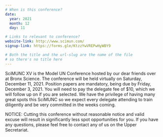 ```yaml
---
# When is this conference?
date:
  year: 2021
  month: 12
  day: 11

# Links to relevant to conference?
website-link: http://www.scimun.com/
signup-link: https://forms.gle/KtzzYwVREPwHyWBY9

# Both the title and the url-slug are the name of the file
# so there's no title here
---
```


SciMUNC XV is the Model UN Conference hosted by our dear friends over at Bronx Science. The conference will be held virtually on Saturday, December 11, 2021. Position papers are mandatory, being due by Friday, December 3, 2021. You will need to pay the delegate fee of $10, which we will follow up on if you are selected. We have the privilege of having many great spots this SciMUNC so we expect every delegate attending to train diligently and be very committed in the weeks coming. 

NOTICE: Cutting this conference without reasonable notice and valid excuse will result in significantly less spot opportunities for you. If you have any questions, please feel free to contact any of us on the Upper Secretariat.
